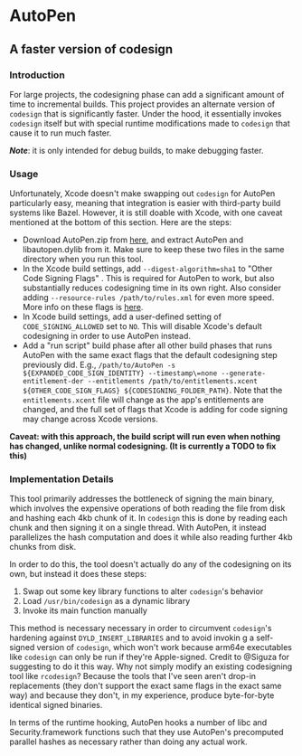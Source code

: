 # AutoPen
## A faster version of codesign

### Introduction

For large projects, the codesigning phase can add a significant amount of time to incremental builds. This project provides an alternate version of `codesign` that is significantly faster. Under the hood, it essentially invokes `codesign` itself but with special runtime modifications made to `codesign` that cause it to run much faster.


***Note***: it is only intended for debug builds, to make debugging faster.

### Usage

Unfortunately, Xcode doesn't make swapping out `codesign` for AutoPen particularly easy, meaning that integration is easier with third-party build systems like Bazel. However, it is still doable with Xcode, with one caveat mentioned at the bottom of this section. Here are the steps:

- Download AutoPen.zip from [here](https://github.com/michaeleisel/AutoPen/releases/latest), and extract AutoPen and libautopen.dylib from it. Make sure to keep these two files in the same directory when you run this tool.
- In the Xcode build settings, add `--digest-algorithm=sha1` to "Other Code Signing Flags" . This is required for AutoPen to work, but also substantially reduces codesigning time in its own right. Also consider adding `--resource-rules /path/to/rules.xml` for even more speed. More info on these flags is [here](https://eisel.me/signing).
- In Xcode build settings, add a user-defined setting of `CODE_SIGNING_ALLOWED` set to `NO`. This will disable Xcode's default codesigning in order to use AutoPen instead.
- Add a "run script" build phase after all other build phases that runs AutoPen with the same exact flags that the default codesigning step previously did. E.g., `/path/to/AutoPen -s ${EXPANDED_CODE_SIGN_IDENTITY} --timestamp\=none --generate-entitlement-der --entitlements /path/to/entitlements.xcent ${OTHER_CODE_SIGN_FLAGS} ${CODESIGNING_FOLDER_PATH}`. Note that the `entitlements.xcent` file will change as the app's entitlements are changed, and the full set of flags that Xcode is adding for code signing may change across Xcode versions.
 
__Caveat: with this approach, the build script will run even when nothing has changed, unlike normal codesigning. (It is currently a TODO to fix this)__

### Implementation Details

This tool primarily addresses the bottleneck of signing the main binary, which involves the expensive operations of both reading the file from disk and hashing each 4kb chunk of it. In `codesign` this is done by reading each chunk and then signing it on a single thread. With AutoPen, it instead parallelizes the hash computation and does it while also reading further 4kb chunks from disk.

In order to do this, the tool doesn't actually do any of the codesigning on its own, but instead it does these steps:
1. Swap out some key library functions to alter `codesign`'s behavior
2. Load `/usr/bin/codesign` as a dynamic library
3. Invoke its main function manually

This method is necessary necessary in order to circumvent `codesign`'s hardening against `DYLD_INSERT_LIBRARIES` and to avoid invokin g a self-signed version of `codesign`, which won't work because arm64e executables like `codesign` can only be run if they're Apple-signed. Credit to @Siguza for suggesting to do it this way. Why not simply modify an existing codesigning tool like `rcodesign`? Because the tools that I've seen aren't drop-in replacements (they don't support the exact same flags in the exact same way) and because they don't, in my experience, produce byte-for-byte identical signed binaries.

In terms of the runtime hooking, AutoPen hooks a number of libc and Security.framework functions such that they use AutoPen's precomputed parallel hashes as necessary rather than doing any actual work.
